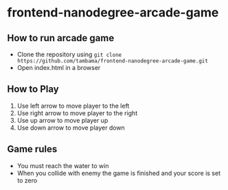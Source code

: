 # frontend-nanodegree-arcade-game

## How to run arcade game

* Clone the repository using `git clone https://github.com/tambama/frontend-nanodegree-arcade-game.git`
* Open index.html in a browser

## How to Play

1. Use left arrow to move player to the left
2. Use right arrow to move player to the right
3. Use up arrow to move player up
4. Use down arrow to move player down

## Game rules

* You must reach the water to win
* When you collide with enemy the game is finished and your score is set to zero
